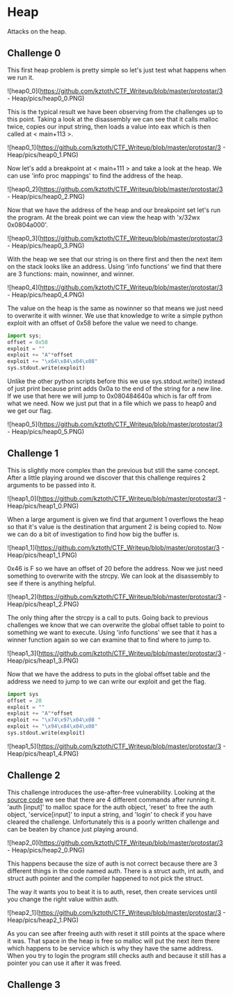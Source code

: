 # Heap

Attacks on the heap.

## Challenge 0

This first heap problem is pretty simple so let's just test what happens when we run it.

![heap0_0](https://github.com/kztoth/CTF_Writeup/blob/master/protostar/3 - Heap/pics/heap0_0.PNG)

This is the typical result we have been observing from the challenges up to this point. Taking a look at the disassembly we can see that it calls malloc twice, copies our input string, then loads a value into eax which is then called at < main+113 >.

![heap0_1](https://github.com/kztoth/CTF_Writeup/blob/master/protostar/3 - Heap/pics/heap0_1.PNG)

Now let's add a breakpoint at < main+111 > and take a look at the heap. We can use 'info proc mappings' to find the address of the heap.

![heap0_2](https://github.com/kztoth/CTF_Writeup/blob/master/protostar/3 - Heap/pics/heap0_2.PNG)

Now that we have the address of the heap and our breakpoint set let's run the program. At the break point we can view the heap with 'x/32wx 0x0804a000'.

![heap0_3](https://github.com/kztoth/CTF_Writeup/blob/master/protostar/3 - Heap/pics/heap0_3.PNG)

With the heap we see that our string is on there first and then the next item on the stack looks like an address. Using 'info functions' we find that there are 3 functions: main, nowinner, and winner.

![heap0_4](https://github.com/kztoth/CTF_Writeup/blob/master/protostar/3 - Heap/pics/heap0_4.PNG)

The value on the heap is the same as nowinner so that means we just need to overwrite it with winner. We use that knowledge to write a simple python exploit with an offset of 0x58 before the value we need to change.

```python
import sys;
offset = 0x58
exploit = ""
exploit += "A"*offset
exploit += "\x64\x84\x04\x08"
sys.stdout.write(exploit)
```

Unlike the other python scripts before this we use sys.stdout.write() instead of just print because print adds 0x0a to the end of the string for a new line. If we use that here we will jump to 0x080484640a which is far off from what we need. Now we just put that in a file which we pass to heap0 and we get our flag.

![heap0_5](https://github.com/kztoth/CTF_Writeup/blob/master/protostar/3 - Heap/pics/heap0_5.PNG)

## Challenge 1

This is slightly more complex than the previous but still the same concept. After a little playing around we discover that this challenge requires 2 arguments to be passed into it.

![heap1_0](https://github.com/kztoth/CTF_Writeup/blob/master/protostar/3 - Heap/pics/heap1_0.PNG)

When a large argument is given we find that argument 1 overflows the heap so that it's value is the destination that argument 2 is being copied to. Now we can do a bit of investigation to find how big the buffer is.

![heap1_1](https://github.com/kztoth/CTF_Writeup/blob/master/protostar/3 - Heap/pics/heap1_1.PNG)

0x46 is F so we have an offset of 20 before the address. Now we just need something to overwrite with the strcpy. We can look at the disassembly to see if there is anything helpful.

![heap1_2](https://github.com/kztoth/CTF_Writeup/blob/master/protostar/3 - Heap/pics/heap1_2.PNG)

The only thing after the strcpy is a call to puts. Going back to previous challenges we know that we can overwrite the global offset table to point to something we want to execute. Using 'info functions' we see that it has a winner function again so we can examine that to find where to jump to.

![heap1_3](https://github.com/kztoth/CTF_Writeup/blob/master/protostar/3 - Heap/pics/heap1_3.PNG)

Now that we have the address to puts in the global offset table and the address we need to jump to we can write our exploit and get the flag.

```python
import sys
offset = 20
exploit = ""
exploit += "A"*offset
exploit += "\x74\x97\x04\x08 "
exploit += "\x94\x84\x04\x08"
sys.stdout.write(exploit)
```

![heap1_5](https://github.com/kztoth/CTF_Writeup/blob/master/protostar/3 - Heap/pics/heap1_4.PNG)

## Challenge 2

This challenge introduces the use-after-free vulnerability. Looking at the [source code](https://exploit-exercises.com/protostar/heap2/) we see that there are 4 different commands after running it. 'auth [input]' to malloc space for the auth object, 'reset' to free the auth object, 'service[input]' to input a string, and 'login' to check if you have cleared the challenge. Unfortunately this is a poorly written challenge and can be beaten by chance just playing around.

![heap2_0](https://github.com/kztoth/CTF_Writeup/blob/master/protostar/3 - Heap/pics/heap2_0.PNG)

This happens because the size of auth is not correct because there are 3 different things in the code named auth. There is a struct auth, int auth, and struct auth pointer and the compiler happened to not pick the struct. 

The way it wants you to beat it is to auth, reset, then create services until you change the right value within auth.

![heap2_1](https://github.com/kztoth/CTF_Writeup/blob/master/protostar/3 - Heap/pics/heap2_1.PNG)

As you can see after freeing auth with reset it still points at the space where it was. That space in the heap is free so malloc will put the next item there which happens to be service which is why they have the same address. When you try to login the program still checks auth and because it still has a pointer you can use it after it was freed.

## Challenge 3







